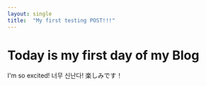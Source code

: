 ```yaml
---
layout: single
title:  "My first testing POST!!!"
---
```


# Today is my first day of my Blog

I'm so excited!
너무 신난다!
楽しみです！

